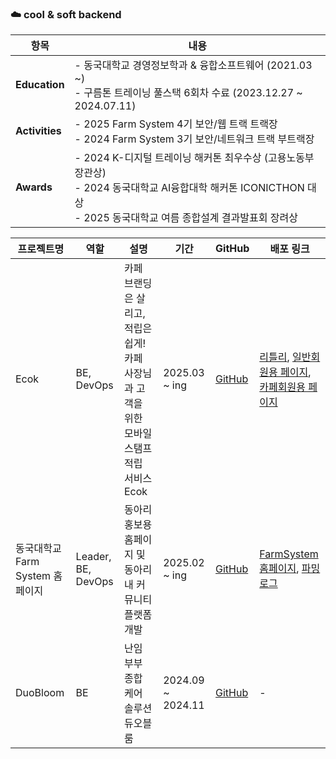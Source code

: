 ### ☁️ cool & soft backend

| 항목             | 내용                                                                                        |
| -------------- | ----------------------------------------------------------------------------------------- |
| **Education**  | - 동국대학교 경영정보학과 & 융합소프트웨어 (2021.03 \~)<br>- 구름톤 트레이닝 풀스택 6회차 수료 (2023.12.27 \~ 2024.07.11) |
| **Activities** | - 2025 Farm System 4기 보안/웹 트랙 트랙장<br>- 2024 Farm System 3기 보안/네트워크 트랙 부트랙장                |
| **Awards**     | - 2024 K-디지털 트레이닝 해커톤 최우수상 (고용노동부장관상)<br>- 2024 동국대학교 AI융합대학 해커톤 ICONICTHON 대상<br>- 2025 동국대학교 여름 종합설계 결과발표회 장려상            |


| 프로젝트명        | 역할            | 설명                                    | 기간                 | GitHub                                        | 배포 링크                         |
| ------------ | ------------- | ------------------------------------- | ------------------ | --------------------------------------------- | ----------------------------- |
| Ecok | BE, DevOps | 카페 브랜딩은 살리고, 적립은 쉽게! 카페 사장님과 고객을 위한 모바일 스탬프 적립 서비스 Ecok | 2025.03 \~ ing | [GitHub](https://github.com/CSID-DGU/2025-1-SCS4031-NOVA-S5-BE) | [리틀리](https://litt.ly/ecok), [일반회원용 페이지](https://www.ecok.co.kr), [카페회원용 페이지](https://www.ecok.co.kr/owner/login) |
| 동국대학교 Farm System 홈페이지        | Leader, BE, DevOps         | 동아리 홍보용 홈페이지 및 동아리 내 커뮤니티 플랫폼 개발           | 2025.02 \~ ing             | [GitHub](https://github.com/DguFarmSystem/HomePage-BE)                                   | [FarmSystem 홈페이지](https://www.farmsystem.kr/), [파밍로그](https://farminglog.farmsystem.kr/)                 |
| DuoBloom       | BE            | 난임 부부 종합 케어 솔루션 듀오블룸                                 | 2024.09 \~ 2024.11               | [GitHub](https://github.com/duobloom/DuoBloom-BE)                                   | -                   |
